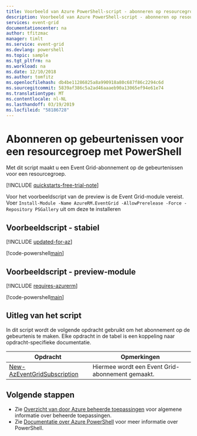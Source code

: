 ```yaml
---
title: Voorbeeld van Azure PowerShell-script - abonneren op resourcegroep | Microsoft Docs
description: Voorbeeld van Azure PowerShell-script - abonneren op resourcegroep
services: event-grid
documentationcenter: na
author: tfitzmac
manager: timlt
ms.service: event-grid
ms.devlang: powershell
ms.topic: sample
ms.tgt_pltfrm: na
ms.workload: na
ms.date: 12/10/2018
ms.author: tomfitz
ms.openlocfilehash: db4be11286825a8a990918a80c687f86c2294c6d
ms.sourcegitcommit: 5839af386c5a2ad46aaaeb90a13065ef94e61e74
ms.translationtype: MT
ms.contentlocale: nl-NL
ms.lasthandoff: 03/19/2019
ms.locfileid: "58186728"
---
```

# <a name="subscribe-to-events-for-a-resource-group-with-powershell"></a>Abonneren op gebeurtenissen voor een resourcegroep met PowerShell

Met dit script maakt u een Event Grid-abonnement op de gebeurtenissen voor een resourcegroep.

[!INCLUDE [quickstarts-free-trial-note](../../../includes/quickstarts-free-trial-note.md)]

Voor het voorbeeldscript van de preview is de Event Grid-module vereist. Voer `Install-Module -Name AzureRM.EventGrid -AllowPrerelease -Force -Repository PSGallery` uit om deze te installeren

## <a name="sample-script---stable"></a>Voorbeeldscript - stabiel

[!INCLUDE [updated-for-az](../../../includes/updated-for-az.md)]

[!code-powershell[main](../../../powershell_scripts/event-grid/subscribe-to-resource-group/subscribe-to-resource-group.ps1 "Subscribe to resource group")]

## <a name="sample-script---preview-module"></a>Voorbeeldscript - preview-module

[!INCLUDE [requires-azurerm](../../../includes/requires-azurerm.md)]

[!code-powershell[main](../../../powershell_scripts/event-grid/subscribe-to-resource-group-preview/subscribe-to-resource-group-preview.ps1 "Subscribe to resource group")]

## <a name="script-explanation"></a>Uitleg van het script

In dit script wordt de volgende opdracht gebruikt om het abonnement op de gebeurtenis te maken. Elke opdracht in de tabel is een koppeling naar opdracht-specifieke documentatie.

| Opdracht | Opmerkingen |
|---|---|
| [New-AzEventGridSubscription](https://docs.microsoft.com/powershell/module/az.eventgrid/new-azeventgridsubscription) | Hiermee wordt een Event Grid-abonnement gemaakt. |

## <a name="next-steps"></a>Volgende stappen

* Zie [Overzicht van door Azure beheerde toepassingen](../overview.md) voor algemene informatie over beheerde toepassingen.
* Zie [Documentatie over Azure PowerShell](https://docs.microsoft.com/powershell/azure/get-started-azureps) voor meer informatie over PowerShell.

